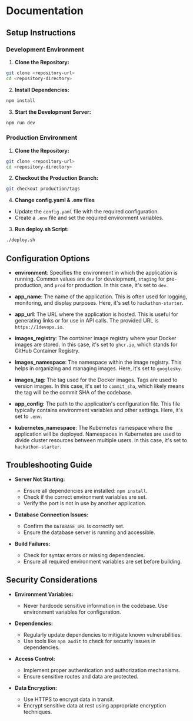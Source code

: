 # Documentation

## Setup Instructions

### Development Environment
1. **Clone the Repository:**
  ```bash
  git clone <repository-url>
  cd <repository-directory>
  ```

2. **Install Dependencies:**
  ```bash
  npm install
  ```

3. **Start the Development Server:**
  ```bash
  npm run dev
  ```

### Production Environment
1. **Clone the Repository:**
  ```bash
  git clone <repository-url>
  cd <repository-directory>
  ```

2. **Checkout the Production Branch:**
  ```bash
  git checkout production/tags
  ```

4. **Change config.yaml & .env files**
  - Update the `config.yaml` file with the required configuration.
  - Create a `.env` file and set the required environment variables.

3. **Run deploy.sh Script:**
  ```bash
  ./deploy.sh
  ```

## Configuration Options

- **environment**: Specifies the environment in which the application is running. Common values are `dev` for development, `staging` for pre-production, and `prod` for production. In this case, it's set to `dev`.

- **app_name**: The name of the application. This is often used for logging, monitoring, and display purposes. Here, it's set to `hackathon-starter`.

- **app_url**: The URL where the application is hosted. This is useful for generating links or for use in API calls. The provided URL is `https://1devops.io`.

- **images_registry**: The container image registry where your Docker images are stored. In this case, it's set to `ghcr.io`, which stands for GitHub Container Registry.

- **images_namespace**: The namespace within the image registry. This helps in organizing and managing images. Here, it's set to `googlesky`.

- **images_tag**: The tag used for the Docker images. Tags are used to version images. In this case, it's set to `commit_sha`, which likely means the tag will be the commit SHA of the codebase.

- **app_config**: The path to the application's configuration file. This file typically contains environment variables and other settings. Here, it's set to `.env`.

- **kubernetes_namespace**: The Kubernetes namespace where the application will be deployed. Namespaces in Kubernetes are used to divide cluster resources between multiple users. In this case, it's set to `hackathon-starter`.

## Troubleshooting Guide

- **Server Not Starting:**
  - Ensure all dependencies are installed: `npm install`.
  - Check if the correct environment variables are set.
  - Verify the port is not in use by another application.

- **Database Connection Issues:**
  - Confirm the `DATABASE_URL` is correctly set.
  - Ensure the database server is running and accessible.

- **Build Failures:**
  - Check for syntax errors or missing dependencies.
  - Ensure all required environment variables are set before building.

## Security Considerations

- **Environment Variables:** 
  - Never hardcode sensitive information in the codebase. Use environment variables for configuration.
  
- **Dependencies:**
  - Regularly update dependencies to mitigate known vulnerabilities.
  - Use tools like `npm audit` to check for security issues in dependencies.

- **Access Control:**
  - Implement proper authentication and authorization mechanisms.
  - Ensure sensitive routes and data are protected.

- **Data Encryption:**
  - Use HTTPS to encrypt data in transit.
  - Encrypt sensitive data at rest using appropriate encryption techniques.